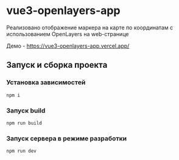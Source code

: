 # vue3-openlayers-app

Реализовано отображение маркера на карте по координатам с использованием OpenLayers на web-странице

Демо - https://vue3-openlayers-app.vercel.app/


## Запуск и сборка проекта

### Установка зависимостей

`npm i`

### Запуск build

`npm run build`

### Запуск сервера в режиме разработки

`npm run dev`